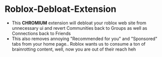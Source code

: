 # Roblox-Debloat-Extension
- This **CHROMIUM** extension will debloat your roblox web site from unnecessary ui and revert Communities back to Groups as well as Connections back to Friends
- This also removes annoying "Recommended for you" and "Sponsored" tabs from your home page.. Roblox wants us to consume a ton of brainrotting content, well, now you are out of their reach heh

